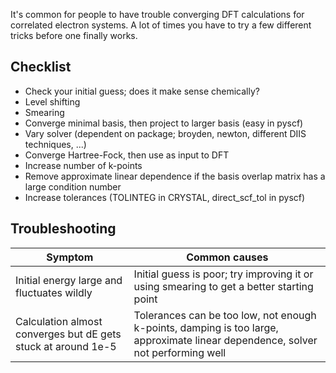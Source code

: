 It's common for people to have trouble converging DFT calculations for correlated electron systems. 
A lot of times you have to try a few different tricks before one finally works.

## Checklist
 * Check your initial guess; does it make sense chemically?
 * Level shifting
 * Smearing
 * Converge minimal basis, then project to larger basis (easy in pyscf)
 * Vary solver (dependent on package; broyden, newton, different DIIS techniques, ...) 
 * Converge Hartree-Fock, then use as input to DFT
 * Increase number of k-points 
 * Remove approximate linear dependence if the basis overlap matrix has a large condition number 
 * Increase tolerances (TOLINTEG in CRYSTAL, direct_scf_tol in pyscf)

## Troubleshooting

| Symptom | Common causes | 
|---------|---------------|
|Initial energy large and fluctuates wildly | Initial guess is poor; try improving it or using smearing to get a better starting point | 
|Calculation almost converges but dE gets stuck at around 1e-5 | Tolerances can be too low, not enough k-points, damping is too large, approximate linear dependence, solver not performing well | 
